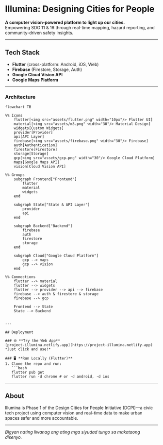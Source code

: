 # Illumina: Designing Cities for People

**A computer vision-powered platform to light up our cities.**  
Empowering SDG 11 & 16 through real-time mapping, hazard reporting, and community-driven safety insights.

---

## Tech Stack

- **Flutter** (cross-platform: Android, iOS, Web)
- **Firebase** (Firestore, Storage, Auth)
- **Google Cloud Vision API**
- **Google Maps Platform**

---

### Architecture

```mermaid
flowchart TB

%% Icons
    flutter[<img src="assets/flutter.png" width="10px"/> Flutter UI]
    material[<img src="assets/m3.png" width="30"/> Material Design]
    widgets[Custom Widgets]
    provider[Provider]
    api[API Layer]
    firebase[<img src="assets/firebase.png" width="30"/> Firebase]
    auth[Authentication]
    firestore[Firestore]
    storage[Storage]
    gcp[<img src="assets/gcp.png" width="30"/> Google Cloud Platform]
    maps[Google Maps API]
    vision[Cloud Vision API]

%% Groups
    subgraph Frontend["Frontend"]
        flutter
        material
        widgets
    end

    subgraph State["State & API Layer"]
        provider
        api
    end

    subgraph Backend["Backend"]
        firebase
        auth
        firestore
        storage
    end

    subgraph Cloud["Google Cloud Platform"]
        gcp --> maps
        gcp --> vision
    end

%% Connections
    flutter --> material
    flutter --> widgets
    flutter --> provider --> api --> firebase
    firebase --> auth & firestore & storage
    firebase --> gcp

    Frontend --> State
    State --> Backend

```
```

---

## Deployment

### 🌐 **Try the Web App**
[project-illumina.netlify.app](https://project-illumina.netlify.app)  
*Just click and use!*

### 🖥️ **Run Locally (Flutter)**
1. Clone the repo and run:
   ```bash
   flutter pub get
   flutter run -d chrome # or -d android, -d ios
   ```

---

## About

Illumina is Phase 1 of the Design Cities for People Initiative (DCPI)—a civic tech project using computer vision and real-time data to make urban spaces safer and more accountable.

---

*Bigyan nating liwanag ang ating mga siyudad tungo sa makataong disenyo.*

